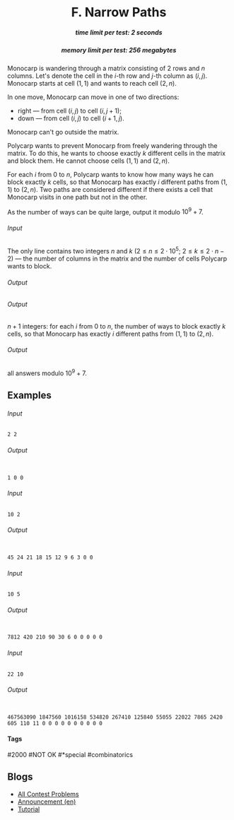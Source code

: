 <h1 style='text-align: center;'> F. Narrow Paths</h1>

<h5 style='text-align: center;'>time limit per test: 2 seconds</h5>
<h5 style='text-align: center;'>memory limit per test: 256 megabytes</h5>

Monocarp is wandering through a matrix consisting of $2$ rows and $n$ columns. Let's denote the cell in the $i$-th row and $j$-th column as $(i, j)$. Monocarp starts at cell $(1, 1)$ and wants to reach cell $(2, n)$.

In one move, Monocarp can move in one of two directions: 

* right — from cell $(i, j)$ to cell $(i, j + 1)$;
* down — from cell $(i, j)$ to cell $(i + 1, j)$.

Monocarp can't go outside the matrix.

Polycarp wants to prevent Monocarp from freely wandering through the matrix. To do this, he wants to choose exactly $k$ different cells in the matrix and block them. He cannot choose cells $(1, 1)$ and $(2, n)$.

For each $i$ from $0$ to $n$, Polycarp wants to know how many ways he can block exactly $k$ cells, so that Monocarp has exactly $i$ different paths from $(1, 1)$ to $(2, n)$. Two paths are considered different if there exists a cell that Monocarp visits in one path but not in the other.

As the number of ways can be quite large, output it modulo $10^9 + 7$.

###### Input

The only line contains two integers $n$ and $k$ ($2 \le n \le 2 \cdot 10^5$; $2 \le k \le 2 \cdot n - 2$) — the number of columns in the matrix and the number of cells Polycarp wants to block.

###### Output

###### Output

 $n + 1$ integers: for each $i$ from $0$ to $n$, the number of ways to block exactly $k$ cells, so that Monocarp has exactly $i$ different paths from $(1, 1)$ to $(2, n)$. 
###### Output

 all answers modulo $10^9 + 7$.

## Examples

###### Input


```text
2 2
```
###### Output

```text

1 0 0

```
###### Input


```text
10 2
```
###### Output

```text

45 24 21 18 15 12 9 6 3 0 0

```
###### Input


```text
10 5
```
###### Output

```text

7812 420 210 90 30 6 0 0 0 0 0

```
###### Input


```text
22 10
```
###### Output

```text

467563090 1847560 1016158 534820 267410 125840 55055 22022 7865 2420 605 110 11 0 0 0 0 0 0 0 0 0 0

```


#### Tags 

#2000 #NOT OK #*special #combinatorics 

## Blogs
- [All Contest Problems](../Kotlin_Heroes:_Episode_10.md)
- [Announcement (en)](../blogs/Announcement_(en).md)
- [Tutorial](../blogs/Tutorial.md)
